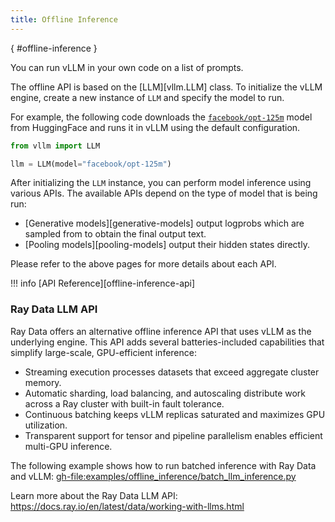 ```yaml
---
title: Offline Inference
---
```

[](){ #offline-inference }

You can run vLLM in your own code on a list of prompts.

The offline API is based on the [LLM][vllm.LLM] class.
To initialize the vLLM engine, create a new instance of `LLM` and specify the model to run.

For example, the following code downloads the [`facebook/opt-125m`](https://huggingface.co/facebook/opt-125m) model from HuggingFace
and runs it in vLLM using the default configuration.

```python
from vllm import LLM

llm = LLM(model="facebook/opt-125m")
```

After initializing the `LLM` instance, you can perform model inference using various APIs.
The available APIs depend on the type of model that is being run:

- [Generative models][generative-models] output logprobs which are sampled from to obtain the final output text.
- [Pooling models][pooling-models] output their hidden states directly.

Please refer to the above pages for more details about each API.

!!! info
    [API Reference][offline-inference-api]

### Ray Data LLM API

Ray Data offers an alternative offline inference API that uses vLLM as the underlying engine.
This API adds several batteries-included capabilities that simplify large-scale, GPU-efficient inference:

* Streaming execution processes datasets that exceed aggregate cluster memory.
* Automatic sharding, load balancing, and autoscaling distribute work across a Ray cluster with built-in fault tolerance.
* Continuous batching keeps vLLM replicas saturated and maximizes GPU utilization.
* Transparent support for tensor and pipeline parallelism enables efficient multi-GPU inference.

The following example shows how to run batched inference with Ray Data and vLLM: 
<gh-file:examples/offline_inference/batch_llm_inference.py>

Learn more about the Ray Data LLM API: https://docs.ray.io/en/latest/data/working-with-llms.html